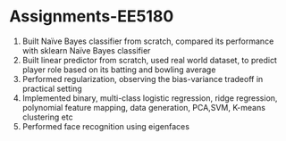 # Assignments-EE5180
1. Built Naïve Bayes classifier from scratch, compared its performance with sklearn Naïve Bayes classifier
2. Built linear predictor from scratch, used real world dataset, to predict player role based on its batting and bowling average
3. Performed regularization, observing the bias-variance tradeoff in practical setting
4. Implemented  binary, multi-class logistic regression, ridge regression, polynomial feature mapping, data generation, PCA,SVM, K-means clustering etc
5. Performed face recognition using eigenfaces
